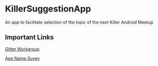 # KillerSuggestionApp
An app to facilitate selection of the topic of the next Killer Android Meetup

## Important Links
[Gitter Workgroup](https://gitter.im/KillerSuggestionApp/Lobby)

[App Name Suvey](https://docs.google.com/forms/d/e/1FAIpQLScGxQAMZrgC6eZPpzX-22Fza5OkHLqAcuFKU7BrocthLkoDoA/viewform?c=0&w=1)

